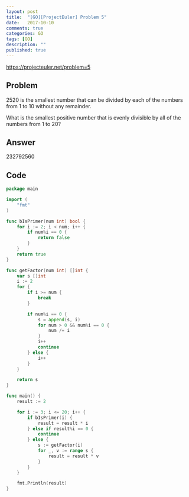 ```yaml
---
layout: post
title:  "[GO][ProjectEuler] Problem 5"
date:   2017-10-10
comments: true
categories: GO
tags: [GO]
description: ""
published: true
---
```


https://projecteuler.net/problem=5

## Problem

2520 is the smallest number that can be divided by each of the numbers from 1 to 10 without any remainder.

What is the smallest positive number that is evenly divisible by all of the numbers from 1 to 20?


## Answer

232792560

## Code

```go
package main

import (
	"fmt"
)

func bIsPrimer(num int) bool {
	for i := 2; i < num; i++ {
		if num%i == 0 {
			return false
		}
	}
	return true
}

func getFactor(num int) []int {
	var s []int
	i := 2
	for {
		if i >= num {
			break
		}

		if num%i == 0 {
			s = append(s, i)
			for num > 0 && num%i == 0 {
				num /= i
			}
			i++
			continue
		} else {
			i++
		}
	}

	return s
}

func main() {
	result := 2

	for i := 3; i <= 20; i++ {
		if bIsPrimer(i) {
			result = result * i
		} else if result%i == 0 {
			continue
		} else {
			s := getFactor(i)
			for _, v := range s {
				result = result * v
			}
		}
	}

	fmt.Println(result)
}
```
